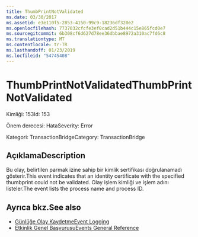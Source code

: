 ```yaml
---
title: ThumbPrintNotValidated
ms.date: 03/30/2017
ms.assetid: e3e110f5-2853-4150-99c9-18236df320e2
ms.openlocfilehash: 7737032cfcfe3ef0cad2d51b444c15e865fcd0e7
ms.sourcegitcommit: 6b308cf6d627d78ee36dbbae8972a310ac7fd6c8
ms.translationtype: MT
ms.contentlocale: tr-TR
ms.lasthandoff: 01/23/2019
ms.locfileid: "54745408"
---
```

# <a name="thumbprintnotvalidated"></a><span data-ttu-id="d83e8-102">ThumbPrintNotValidated</span><span class="sxs-lookup"><span data-stu-id="d83e8-102">ThumbPrintNotValidated</span></span>
<span data-ttu-id="d83e8-103">Kimliği: 153</span><span class="sxs-lookup"><span data-stu-id="d83e8-103">Id: 153</span></span>  
  
 <span data-ttu-id="d83e8-104">Önem derecesi: Hata</span><span class="sxs-lookup"><span data-stu-id="d83e8-104">Severity: Error</span></span>  
  
 <span data-ttu-id="d83e8-105">Kategori: TransactionBridge</span><span class="sxs-lookup"><span data-stu-id="d83e8-105">Category: TransactionBridge</span></span>  
  
## <a name="description"></a><span data-ttu-id="d83e8-106">Açıklama</span><span class="sxs-lookup"><span data-stu-id="d83e8-106">Description</span></span>  
 <span data-ttu-id="d83e8-107">Bu olay, belirtilen parmak izine sahip bir kimlik sertifikası doğrulanamadı gösterir.</span><span class="sxs-lookup"><span data-stu-id="d83e8-107">This event indicates that an identity certificate with the specified thumbprint could not be validated.</span></span> <span data-ttu-id="d83e8-108">Olay işlem kimliği ve işlem adını listeler.</span><span class="sxs-lookup"><span data-stu-id="d83e8-108">The event lists the process name and process ID.</span></span>  
  
## <a name="see-also"></a><span data-ttu-id="d83e8-109">Ayrıca bkz.</span><span class="sxs-lookup"><span data-stu-id="d83e8-109">See also</span></span>
- [<span data-ttu-id="d83e8-110">Günlüğe Olay Kaydetme</span><span class="sxs-lookup"><span data-stu-id="d83e8-110">Event Logging</span></span>](../../../../../docs/framework/wcf/diagnostics/event-logging/index.md)
- [<span data-ttu-id="d83e8-111">Etkinlik Genel Başvurusu</span><span class="sxs-lookup"><span data-stu-id="d83e8-111">Events General Reference</span></span>](../../../../../docs/framework/wcf/diagnostics/event-logging/events-general-reference.md)
